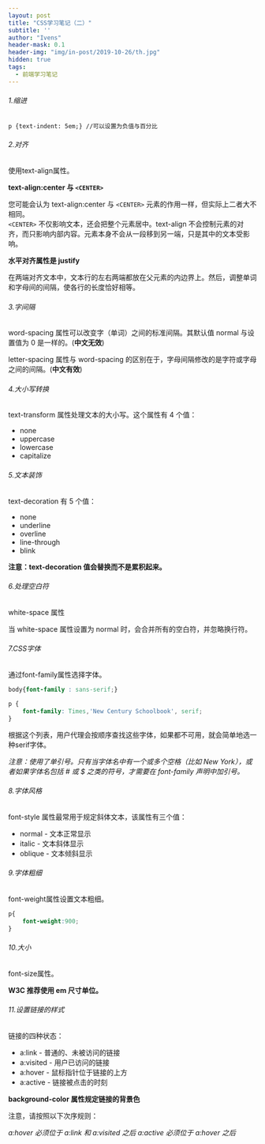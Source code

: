 ```yaml
---
layout: post
title: "CSS学习笔记（二）"
subtitle: ''
author: "Ivens"
header-mask: 0.1
header-img: "img/in-post/2019-10-26/th.jpg"
hidden: true
tags:
  - 前端学习笔记
---
```

###### 1.缩进

```
p {text-indent: 5em;} //可以设置为负值与百分比
```

###### 2.对齐

使用text-align属性。

 **text-align:center 与 `<CENTER>`** 

您可能会认为 text-align:center 与 `<CENTER>` 元素的作用一样，但实际上二者大不相同。<br>
`<CENTER>` 不仅影响文本，还会把整个元素居中。text-align 不会控制元素的对齐，而只影响内部内容。元素本身不会从一段移到另一端，只是其中的文本受影响。

**水平对齐属性是 justify**

在两端对齐文本中，文本行的左右两端都放在父元素的内边界上。然后，调整单词和字母间的间隔，使各行的长度恰好相等。

###### 3.字间隔

word-spacing 属性可以改变字（单词）之间的标准间隔。其默认值 normal 与设置值为 0 是一样的。(**中文无效**)

letter-spacing 属性与 word-spacing 的区别在于，字母间隔修改的是字符或字母之间的间隔。(**中文有效**)

###### 4.大小写转换

text-transform 属性处理文本的大小写。这个属性有 4 个值：
- none
- uppercase
- lowercase
- capitalize

###### 5.文本装饰

text-decoration 有 5 个值：
- none
- underline
- overline
- line-through
- blink

**注意：text-decoration 值会替换而不是累积起来。**
###### 6.处理空白符

white-space 属性

当 white-space 属性设置为 normal 时，会合并所有的空白符，并忽略换行符。

###### 7.CSS字体

通过font-family属性选择字体。
```css
body{font-family : sans-serif;}
```

```css
p {
    font-family: Times,'New Century Schoolbook', serif;
}
```
根据这个列表，用户代理会按顺序查找这些字体，如果都不可用，就会简单地选一种serif字体。

*注意：使用了单引号。只有当字体名中有一个或多个空格（比如 New York），或者如果字体名包括 # 或 $ 之类的符号，才需要在 font-family 声明中加引号。*

###### 8.字体风格
font-style 属性最常用于规定斜体文本，该属性有三个值：
- normal - 文本正常显示
- italic - 文本斜体显示
- oblique - 文本倾斜显示

###### 9.字体粗细

font-weight属性设置文本粗细。
```css
p{
    font-weight:900;
}
```

###### 10.大小

font-size属性。

**W3C 推荐使用 em 尺寸单位。**

###### 11.设置链接的样式

链接的四种状态：

- a:link - 普通的、未被访问的链接
- a:visited - 用户已访问的链接
- a:hover - 鼠标指针位于链接的上方
- a:active - 链接被点击的时刻

**background-color 属性规定链接的背景色**

注意，请按照以下次序规则：

*a:hover 必须位于 a:link 和 a:visited 之后*
*a:active 必须位于 a:hover 之后*
